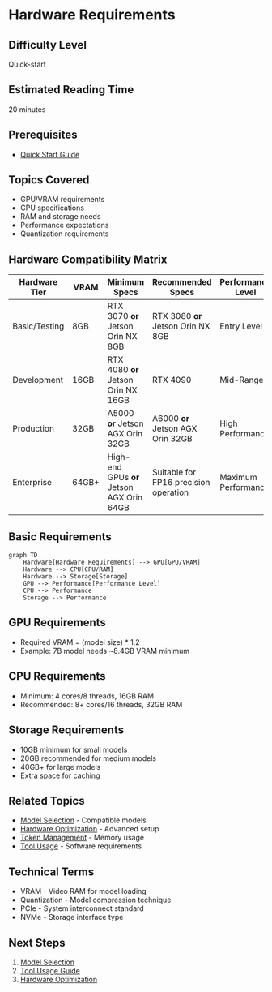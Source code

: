 # Hardware Requirements

## Difficulty Level
Quick-start

## Estimated Reading Time
20 minutes

## Prerequisites
- [Quick Start Guide](local-llm-quick-path.md)

## Topics Covered
- GPU/VRAM requirements
- CPU specifications
- RAM and storage needs
- Performance expectations
- Quantization requirements

## Hardware Compatibility Matrix

| Hardware Tier   | VRAM    | Minimum Specs                                      | Recommended Specs                              | Performance Level      | Quantization Level   |
|-----------------|---------|----------------------------------------------------|------------------------------------------------|------------------------|----------------------|
| Basic/Testing   | 8GB     | RTX 3070 **or** Jetson Orin NX 8GB                 | RTX 3080 **or** Jetson Orin NX 8GB               | Entry Level            | 4-bit/8-bit          |
| Development     | 16GB    | RTX 4080 **or** Jetson Orin NX 16GB                | RTX 4090                                       | Mid-Range              | 8-bit                |
| Production      | 32GB    | A5000 **or** Jetson AGX Orin 32GB                  | A6000 **or** Jetson AGX Orin 32GB               | High Performance       | No quantization      |
| Enterprise      | 64GB+   | High-end GPUs **or** Jetson AGX Orin 64GB           | Suitable for FP16 precision operation          | Maximum Performance    | FP16                 |

## Basic Requirements

```mermaid
graph TD
    Hardware[Hardware Requirements] --> GPU[GPU/VRAM]
    Hardware --> CPU[CPU/RAM]
    Hardware --> Storage[Storage]
    GPU --> Performance[Performance Level]
    CPU --> Performance
    Storage --> Performance
```

## GPU Requirements
- Required VRAM = (model size) * 1.2
- Example: 7B model needs ~8.4GB VRAM minimum

## CPU Requirements
- Minimum: 4 cores/8 threads, 16GB RAM
- Recommended: 8+ cores/16 threads, 32GB RAM

## Storage Requirements
- 10GB minimum for small models
- 20GB recommended for medium models
- 40GB+ for large models
- Extra space for caching

## Related Topics
- [Model Selection](model-selection.md) - Compatible models
- [Hardware Optimization](../advanced/hardware-optimization.md) - Advanced setup
- [Token Management](../advanced/token-management.md) - Memory usage
- [Tool Usage](tool-usage.md) - Software requirements

## Technical Terms
- VRAM - Video RAM for model loading
- Quantization - Model compression technique
- PCIe - System interconnect standard
- NVMe - Storage interface type

## Next Steps
1. [Model Selection](model-selection.md)
2. [Tool Usage Guide](tool-usage.md)
3. [Hardware Optimization](../advanced/hardware-optimization.md)
